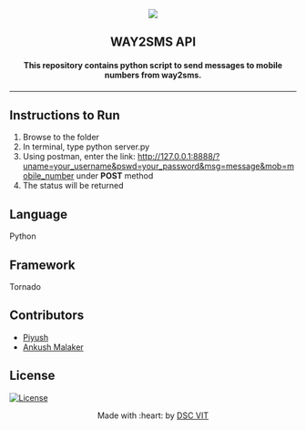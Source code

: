 <p align="center">
<a href="https://dscvit.com">
	<img src="https://user-images.githubusercontent.com/30529572/72455010-fb38d400-37e7-11ea-9c1e-8cdeb5f5906e.png" />
</a>
	<h2 align="center">WAY2SMS API</h2>
	<h4 align="center">This repository contains python script to send messages to mobile numbers from way2sms.<h4>
</p>

---
## Instructions to Run
1. Browse to the folder
2. In terminal, type python server.py
3. Using postman, enter the link: <http://127.0.0.1:8888/?uname=your_username&pswd=your_password&msg=message&mob=mobile_number> under **POST** method
4. The status will be returned

## Language
Python

## Framework
Tornado

## Contributors
- [Piyush](https://github.com/panacheOS)
- [Ankush Malaker](https://github.com/AnkushMalaker)
  
## License
[![License](http://img.shields.io/:license-mit-blue.svg?style=flat-square)](http://badges.mit-license.org)

<p align="center">
	Made with :heart: by <a href="https://dscvit.com">DSC VIT</a>
</p>

